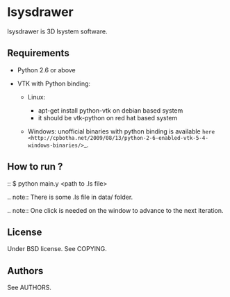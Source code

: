 lsysdrawer
==========

lsysdrawer is 3D lsystem software. 

Requirements
------------

* Python 2.6 or above
* VTK with Python binding:

  * Linux:

    * apt-get install python-vtk on debian based system
    * it should be vtk-python on red hat based system
  * Windows: unofficial binaries with python binding is available
    `here <http://cpbotha.net/2009/08/13/python-2-6-enabled-vtk-5-4-windows-binaries/>`_.

How to run ?
------------

::
   $ python main.y <path to .ls file>

.. note::
   There is some .ls file in data/ folder. 

.. note::
   One click is needed on the window to advance to the next iteration.

License
-------

Under BSD license. See COPYING.

Authors
-------

See AUTHORS.
